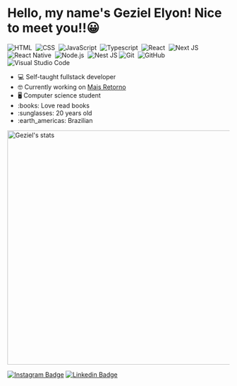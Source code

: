 <h1>Hello, my name's Geziel Elyon! Nice to meet you!!😀</h1>

![HTML](https://img.shields.io/badge/-HTML-05122A?style=flat&logo=HTML5)&nbsp;
![CSS](https://img.shields.io/badge/-CSS-05122A?style=flat&logo=CSS3&logoColor=1572B6)&nbsp;
![JavaScript](https://img.shields.io/badge/-JavaScript-05122A?style=flat&logo=javascript)&nbsp;
![Typescript](https://img.shields.io/badge/-Typescript-05122A?style=flat&logo=typescript)&nbsp;
![React](https://img.shields.io/badge/-React-05122A?style=flat&logo=react)&nbsp;
![Next JS](https://img.shields.io/badge/-Next-05122A?style=flat&logo=next.js)
![React Native](https://img.shields.io/badge/-React%20Native-05122A?style=flat&logo=react)&nbsp;
![Node.js](https://img.shields.io/badge/-Node.js-05122A?style=flat&logo=node.js)&nbsp;
![Nest JS](https://img.shields.io/badge/-nestjs-05122A?style=flat&logo=nestjs&logoColor=red)
![Git](https://img.shields.io/badge/-Git-05122A?style=flat&logo=git)&nbsp;
![GitHub](https://img.shields.io/badge/-GitHub-05122A?style=flat&logo=github)&nbsp;
![Visual Studio Code](https://img.shields.io/badge/-Visual%20Studio%20Code-05122A?style=flat&logo=visual-studio-code&logoColor=007ACC)&nbsp;

<ul>
  <li>💻 Self-taught fullstack developer</li>
  <li>🤓 Currently working on <a href="https://maisretorno.com/" target="_blank">Mais Retorno</a></li>
  <li>🖥 Computer science student</li>
  <li>:books: Love read books</li>
  <li>:sunglasses: 20 years old</li>
  <li>:earth_americas: Brazilian</li>
</ul>

<img width="530em" src="https://github-readme-stats.vercel.app/api?username=programador404&show_icons=true&theme=omni" alt="Geziel's stats"/>
  
[![Instagram Badge](https://img.shields.io/badge/-@gezielelyon-black?style=flat-square&labelColor=black&logo=instagram&logoColor=white&link=https://instagram.com/gezielelyon)](https://instagram.com/gezielelyon) 
[![Linkedin Badge](https://img.shields.io/badge/-Geziel%20Elyon-black?style=flat-square&logo=Linkedin&logoColor=white&link=https://www.linkedin.com/in/geziel-elyon-a0a1381a5/)](https://www.linkedin.com/in/geziel-elyon-a0a1381a5/)
